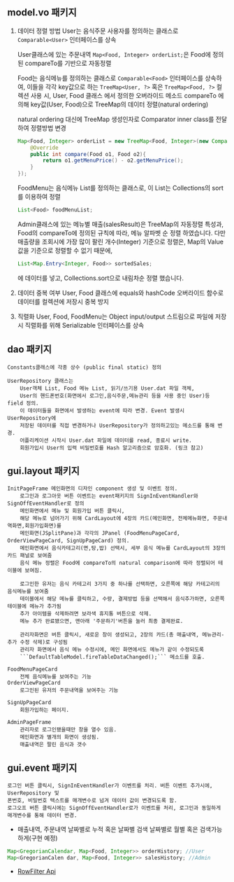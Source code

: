 
## model.vo 패키지
1. 데이터 정렬 방법
    User는 음식주문 사용자를 정의하는 클래스로 ```Comparable<User>``` 인터페이스를 상속

    User클래스에 있는 주문내역 ```Map<Food, Integer> orderList;```은 Food에 정의된 compareTo를 기반으로 자동정렬
    
    Food는 음식메뉴를 정의하는 클래스로 ```Comparable<Food>``` 인터페이스를 상속하여, 이들을 각각 key값으로 하는
        ```TreeMap<User, ?>``` 혹은 ```TreeMap<Food, ?>``` 컬렉션 사용 시, User, Food 클래스 에서 정의한 
        오버라이드 메소드 compareTo 에 의해 key값(User, Food)으로 TreeMap의 데이터 정렬(natural ordering)
        
    natural ordering 대신에 TreeMap 생성인자로 Comparator inner class를 전달하여 정렬방법 변경
    ```java
    Map<Food, Integer> orderList = new TreeMap<Food, Integer>(new Comparator<Food>(){
        @Override
        public int compare(Food o1, Food o2){
            return o1.getMenuPrice() - o2.getMenuPrice();
        }
    });
    ```
    FoodMenu는 음식메뉴 List를 정의하는 클래스로, 이 List는 Collections의 sort를 이용하여 정렬
    ```java
    List<Food> foodMenuList;
    ```
    
    Admin클래스에 있는 메뉴별 매출(salesResult)은 TreeMap의 자동정렬 특성과, Food의 compareTo에 정의된 
    규칙에 따라, 메뉴 알파벳 순 정렬 하였습니다. 다만 매출량을 조회시에 가장 많이 팔린 개수(Integer) 기준으로
    정렬은, Map의 Value값을 기준으로 정렬할 수 없기 때문에, 
    ```java
    List<Map.Entry<Integer, Food>> sortedSales;
    ```
    에 데이터를 넣고, Collections.sort으로 내림차순 정렬 했습니다.

2. 데이터 중복 여부
    User, Food 클래스에 equals와 hashCode 오버라이드 함수로 데이터를 컬렉션에 저장시 중복 방지

3. 직렬화
    User, Food, FoodMenu는 Object input/output 스트림으로 파일에 저장시
    직렬화를 위해 Serializable 인터페이스를 상속

## dao 패키지
    Constants클래스에 각종 상수 (public final static) 정의
    
    UserRepository 클래스는
        User객체 List, Food 메뉴 List, 읽기/쓰기용 User.dat 파일 객체, 
        User의 핸드폰번호(화면에서 로그인,음식주문,메뉴관리 등을 사용 중인 User)등 field 정의.
        이 데이터들을 화면에서 발생하는 event에 따라 변경. Event 발생시 UserRepository에
        저장된 데이터를 직접 변경하거나 UserRepository가 정의하고있는 메소드를 통해 변경.
        어플리케이션 시작시 User.dat 파일에 데이터를 read, 종료시 write.
        회원가입시 User의 입력 비밀번호를 Hash 알고리즘으로 암호화. (링크 참고)
        
## gui.layout 패키지
    InitPageFrame 메인화면의 디자인 component 생성 및 이벤트 정의.
        로그인과 로그아웃 버튼 이벤트는 event패키지의 SignInEventHandler와 SignOffEventHandler로 정의
        메인화면에서 메뉴 및 회원가입 버튼 클릭시,
        해당 메뉴로 넘어가기 위해 CardLayout에 4장의 카드(메인화면, 전체메뉴화면, 주문내역화면,회원가입화면)를 
        메인화면(JSplitPane)과 각각의 JPanel (FoodMenuPageCard, OrderViewPageCard, SignUpPageCard) 정의.
        메인화면에서 음식카테고리(면,탕,밥) 선택시, 세부 음식 메뉴를 CardLayout의 3장의 카드 패널로 보여줌
        음식 메뉴 정렬은 Food에 compareTo의 natural comparison에 따라 정렬되어 테이블에 보여짐.
        
        로그인한 유저는 음식 카테고리 3가지 중 하나를 선택하면, 오른쪽에 해당 카테고리의 음식메뉴를 보여줌
        테이블에서 해당 메뉴를 클릭하고, 수량, 결제방법 등을 선택해서 음식추가하면, 오른쪽 테이블에 메뉴가 추가됨
        추가 아이템을 삭제하려면 보라색 휴지통 버튼으로 삭제.
        메뉴 추가 완료됐으면, 맨아래 '주문하기'버튼을 눌러 최종 결제완료.
        
        관리자화면은 버튼 클릭시, 새로운 창이 생성되고, 2장의 카드(총 매출내역, 메뉴관리-추가 수정 삭제)로 구성됨
        관리자 화면에서 음식 메뉴 수정시에, 메인 화면에서도 메뉴가 같이 수정되도록
        ```DefaultTableModel.fireTableDataChanged();``` 메소드를 호출.
        
    FoodMenuPageCard
        전체 음식메뉴를 보여주는 기능
    OrderViewPageCard
        로그인된 유저의 주문내역을 보여주는 기능
        
    SignUpPageCard
        회원가입하는 페이지.
        
    AdminPageFrame
        관리자로 로그인됐을때만 창을 열수 있음.
        메인화면과 별개의 화면이 생성됨.
        매출내역은 팔린 음식과 갯수
    
## gui.event 패키지
    로그인 버튼 클릭시, SignInEventHandler가 이벤트를 처리. 버튼 이벤트 추가시에, UserRepository 및
    폰번호, 비밀번호 텍스트를 매개변수로 넘겨 데이터 값이 변경되도록 함.
    로그오프 버튼 클릭시에는 SignOffEventHandler로가 이벤트를 처리, 로그인과 동일하게 매개변수를 통해 데이터 변경.

* 매출내역, 주문내역 날짜별로 누적 혹은 날짜별 검색 날짜별로 월별 혹은 검색가능하게(구현 예정)
```java
Map<GregorianCalendar, Map<Food, Integer>> orderHistory; //User
Map<GregorianCalen dar, Map<Food, Integer>> salesHistory; //Admin
```

* [RowFilter Api](https://stackoverflow.com/questions/22066387/how-to-search-an-element-in-a-jtable-java)
